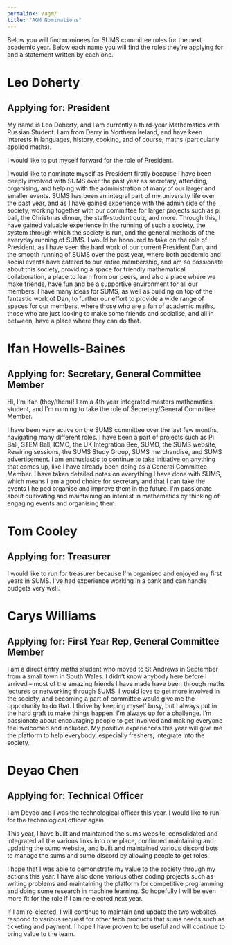 ```yaml
---
permalink: /agm/
title: "AGM Nominations"
---
```


Below you will find nominees for SUMS committee roles for the next academic year. Below each name you will find the roles they're applying for and a statement written by each one. 

# Leo Doherty

## Applying for: **President**

My name is Leo Doherty, and I am currently a third-year Mathematics with Russian Student. I am from Derry in Northern Ireland, and have keen interests in languages, history, cooking, and of course, maths (particularly applied maths). 

I would like to put myself forward for the role of President.

I would like to nominate myself as President firstly because I have been deeply involved with SUMS over the past year as secretary, attending, organising, and helping with the administration of many of our larger and smaller events. SUMS has been an integral part of my university life over the past year, and as I have gained experience with the admin side of the society, working together with our committee for larger projects such as pi ball, the Christmas dinner, the staff-student quiz, and more. Through this, I have gained valuable experience in the running of such a society, the system through which the society is run, and the general methods of the everyday running of SUMS. I would be honoured to take on the role of President, as I have seen the hard work of our current President Dan, and the smooth running of SUMS over the past year, where both academic and social events have catered to our entire membership, and am so passionate about this society, providing a space for friendly mathematical collaboration, a place to learn from our peers, and also a place where we make friends, have fun and be a supportive environment for all our members. I have many ideas for SUMS, as well as building on top of the fantastic work of Dan, to further our effort to provide a wide range of spaces for our members, where those who are a fan of academic maths, those who are just looking to make some friends and socialise, and all in between, have a place where they can do that.

# Ifan Howells-Baines

## Applying for: **Secretary, General Committee Member**

Hi, I'm Ifan (they/them)! I am a 4th year integrated masters mathematics student, and I'm running to take the role of Secretary/General Committee Member.
 
I have been very active on the SUMS committee over the last few months, navigating many different roles. I have been a part of projects such as Pi Ball, STEM Ball, ICMC, the UK Integration Bee, SUMO, the SUMS website, Rewiring sessions, the SUMS Study Group, SUMS merchandise, and SUMS advertisement. I am enthusiastic to continue to take initiative on anything that comes up, like I have already been doing as a General Committee Member. I have taken detailed notes on everything I have done with SUMS, which means I am a good choice for secretary and that I can take the events I helped organise and improve them in the future. I'm passionate about cultivating and maintaining an interest in mathematics by thinking of engaging events and organising them.

# Tom Cooley

## Applying for: **Treasurer**

I would like to run for treasurer because I'm organised and enjoyed my first years in SUMS. I've had experience working in a bank and can handle budgets very well.

# Carys Williams

## Applying for: **First Year Rep, General Committee Member**

I am a direct entry maths student who moved to St Andrews in September from a small town in South Wales. I didn’t know anybody here before I arrived – most of the amazing friends I have made have been through maths lectures or networking through SUMS. I would love to get more involved in the society, and becoming a part of committee would give me the opportunity to do that. I thrive by keeping myself busy, but I always put in the hard graft to make things happen. I’m always up for a challenge. I’m passionate about encouraging people to get involved and making everyone feel welcomed and included. My positive experiences this year will give me the platform to help everybody, especially freshers, integrate into the society.

# Deyao Chen

## Applying for: **Technical Officer**

I am Deyao and I was the technological officer this year. I would like to run for the technological officer again. 

This year, I have built and maintained the sums website, consolidated and integrated all the various links into one place, continued maintaining and updating the sumo website, and built and maintained various discord bots to manage the sums and sumo discord by allowing people to get roles. 

I hope that I was able to demonstrate my value to the society through my actions this year. I have also done various other coding projects such as writing problems and maintaining the platform for competitive programming and doing some research in machine learning. So hopefully I will be even more fit for the role if I am re-elected next year. 

If I am re-elected, I will continue to maintain and update the two websites, respond to various request for other tech products that sums needs such as ticketing and payment. I hope I have proven to be useful and will continue to bring value to the team. 


